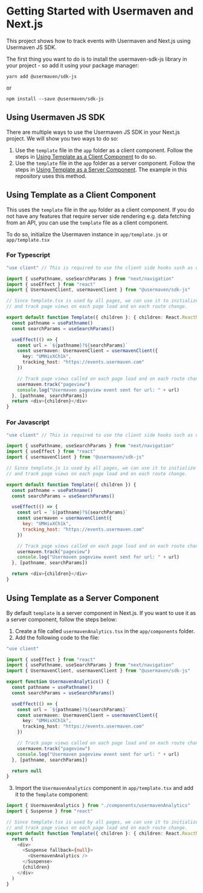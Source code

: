 # Getting Started with Usermaven and Next.js

This project shows how to track events with Usermaven and Next.js using Usermaven JS SDK.

The first thing you want to do is to install the usermaven-sdk-js library in your project - so add it using your package manager:

`yarn add @usermaven/sdk-js`

or

`npm install --save @usermaven/sdk-js`

## Using Usermaven JS SDK

There are multiple ways to use the Usermaven JS SDK in your Next.js project. We will show you two ways to do so:

1. Use the `template` file in the `app` folder as a client component. Follow the steps in [Using Template as a Client Component](#using-template-as-a-client-component) to do so.
2. Use the `template` file in the `app` folder as a server component. Follow the steps in [Using Template as a Server Component](#using-template-as-a-server-component). The example in this repository uses this method.

## Using Template as a Client Component

This uses the `template` file in the `app` folder as a client component. If you do not have any features that require server side rendering e.g. data fetching from an API, you can use the `template` file as a client component.

To do so, initialize the Usermaven instance in `app/template.js` or `app/template.tsx`

### For Typescript

```ts
"use client" // This is required to use the client side hooks such as usePathname and useSearchParams

import { usePathname, useSearchParams } from "next/navigation"
import { useEffect } from "react"
import { UsermavenClient, usermavenClient } from "@usermaven/sdk-js"

// Since template.tsx is used by all pages, we can use it to initialize the Usermaven client
// and track page views on each page load and on each route change.

export default function Template({ children }: { children: React.ReactNode }) {
  const pathname = usePathname()
  const searchParams = useSearchParams()

  useEffect(() => {
    const url = `${pathname}?${searchParams}`
    const usermaven: UsermavenClient = usermavenClient({
      key: "UMHixXCh1k",
      tracking_host: "https://events.usermaven.com"
    })

    // Track page views called on each page load and on each route change
    usermaven.track("pageview")
    console.log("Usermaven pageview event sent for url: " + url)
  }, [pathname, searchParams])
  return <div>{children}</div>
}
```

### For Javascript

```js
"use client" // This is required to use the client side hooks such as usePathname and useSearchParams

import { usePathname, useSearchParams } from "next/navigation"
import { useEffect } from "react"
import { usermavenClient } from "@usermaven/sdk-js"

// Since template.js is used by all pages, we can use it to initialize the Usermaven client
// and track page views on each page load and on each route change.

export default function Template({ children }) {
  const pathname = usePathname()
  const searchParams = useSearchParams()

  useEffect(() => {
    const url = `${pathname}?${searchParams}`
    const usermaven = usermavenClient({
      key: "UMHixXCh1k",
      tracking_host: "https://events.usermaven.com"
    })

    // Track page views called on each page load and on each route change
    usermaven.track("pageview")
    console.log("Usermaven pageview event sent for url: " + url)
  }, [pathname, searchParams])

  return <div>{children}</div>
}
```

## Using Template as a Server Component

By default `template` is a server component in Next.js. If you want to use it as a server component, follow the steps below:

1. Create a file called `usermavenAnalytics.tsx` in the `app/components` folder.
2. Add the following code to the file:

```ts
"use client"

import { useEffect } from "react"
import { usePathname, useSearchParams } from "next/navigation"
import { UsermavenClient, usermavenClient } from "@usermaven/sdk-js"

export function UsermavenAnalytics() {
  const pathname = usePathname()
  const searchParams = useSearchParams()

  useEffect(() => {
    const url = `${pathname}?${searchParams}`
    const usermaven: UsermavenClient = usermavenClient({
      key: "UMHixXCh1k",
      tracking_host: "https://events.usermaven.com"
    })

    // Track page views called on each page load and on each route change
    usermaven.track("pageview")
    console.log("Usermaven pageview event sent for url: " + url)
  }, [pathname, searchParams])

  return null
}
```

3. Import the `UsermavenAnalytics` component in `app/template.tsx` and add it to the `Template` component:

```ts
import { UsermavenAnalytics } from "./components/usermavenAnalytics"
import { Suspense } from "react"

// Since template.tsx is used by all pages, we can use it to initialize the Usermaven client
// and track page views on each page load and on each route change.
export default function Template({ children }: { children: React.ReactNode }) {
  return (
    <div>
      <Suspense fallback={null}>
        <UsermavenAnalytics />
      </Suspense>
      {children}
    </div>
  )
}
```
